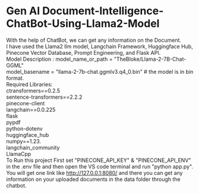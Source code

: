 # Gen AI Document-Intelligence-ChatBot-Using-Llama2-Model
With the help of ChatBot, we can get any information on the Document.
<br>
I have used the Llama2 llm model, Langchain Framework, Huggingface Hub, Pinecone Vector Database, Prompt Engineering, and Flask API.
<br>
Model Description : model_name_or_path = "TheBloke/Llama-2-7B-Chat-GGML"
<br>
                    model_basename = "llama-2-7b-chat.ggmlv3.q4_0.bin" # the model is in bin format.
<br>
Required Libraries:
<br>
ctransformers==0.2.5
<br>
sentence-transformers==2.2.2
<br>
pinecone-client
<br>
langchain==0.0.225
<br>
flask
<br>
pypdf
<br>
python-dotenv
<br>
huggingface_hub
<br>
numpy==1.23.
<br>
langchain_community
<br>
LlamaCpp
<be>
<br>
To Run this project First set "PINECONE_API_KEY" & "PINECONE_API_ENV" in the .env file and then open the VS code terminal and run "python app.py".
You will get one link like http://127.0.0.1:8080/ and there you can get any information on your uploaded documents in the data folder through the chatbot.

